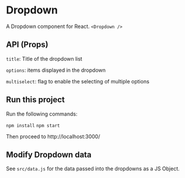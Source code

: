 # Dropdown
A Dropdown component for React.
`<Dropdown />`

## API (Props)
`title`: Title of the dropdown list

`options`: items displayed in the dropdown

`multiselect`: flag to enable the selecting of multiple options

## Run this project

Run the following commands:

`npm install`
`npm start`

Then proceed to http://localhost:3000/

## Modify Dropdown data

See `src/data.js` for the data passed into the dropdowns as a JS Object.

